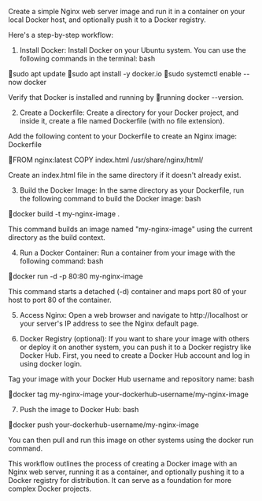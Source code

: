 Create a simple Nginx web server image and run it in a container on your local Docker host, and optionally push it to a Docker registry.

Here's a step-by-step workflow:

1. Install Docker:
Install Docker on your Ubuntu system. You can use the following commands in the terminal:
bash

🔹sudo apt update
🔸sudo apt install -y docker.io
🔹sudo systemctl enable --now docker

Verify that Docker is installed and running by 🔸running docker --version.


2. Create a Dockerfile:
Create a directory for your Docker project, and inside it, create a file named Dockerfile (with no file extension).

Add the following content to your Dockerfile to create an Nginx image:
Dockerfile

🔸FROM nginx:latest
COPY index.html /usr/share/nginx/html/

Create an index.html file in the same directory if it doesn't already exist.


3. Build the Docker Image:
In the same directory as your Dockerfile, run the following command to build the Docker image:
bash

🔹docker build -t my-nginx-image .

This command builds an image named "my-nginx-image" using the current directory as the build context.


4. Run a Docker Container:
Run a container from your image with the following command:
bash

🔸docker run -d -p 80:80 my-nginx-image

This command starts a detached (-d) container and maps port 80 of your host to port 80 of the container.


5. Access Nginx:
Open a web browser and navigate to http://localhost or your server's IP address to see the Nginx default page.


6. Docker Registry (optional):
If you want to share your image with others or deploy it on another system, you can push it to a Docker registry like Docker Hub. First, you need to create a Docker Hub account and log in using docker login.

Tag your image with your Docker Hub username and repository name:
bash

🔸docker tag my-nginx-image your-dockerhub-username/my-nginx-image


7. Push the image to Docker Hub:
bash

🔹docker push your-dockerhub-username/my-nginx-image


You can then pull and run this image on other systems using the docker run command.


This workflow outlines the process of creating a Docker image with an Nginx web server, running it as a container, and optionally pushing it to a Docker registry for distribution. It can serve as a foundation for more complex Docker projects.
